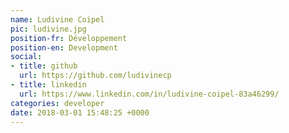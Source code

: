 ```yaml
---
name: Ludivine Coipel
pic: ludivine.jpg
position-fr: Développement
position-en: Development
social:
- title: github
  url: https://github.com/ludivinecp
- title: linkedin
  url: https://www.linkedin.com/in/ludivine-coipel-83a46299/
categories: developer
date: 2018-03-01 15:48:25 +0000
---
```

